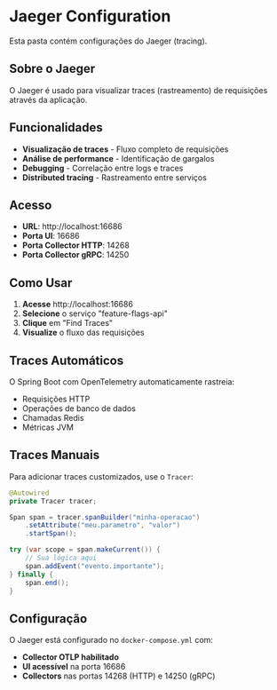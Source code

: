 # Jaeger Configuration

Esta pasta contém configurações do Jaeger (tracing).

## Sobre o Jaeger

O Jaeger é usado para visualizar traces (rastreamento) de requisições através da aplicação.

## Funcionalidades

- **Visualização de traces** - Fluxo completo de requisições
- **Análise de performance** - Identificação de gargalos
- **Debugging** - Correlação entre logs e traces
- **Distributed tracing** - Rastreamento entre serviços

## Acesso

- **URL**: http://localhost:16686
- **Porta UI**: 16686
- **Porta Collector HTTP**: 14268
- **Porta Collector gRPC**: 14250

## Como Usar

1. **Acesse** http://localhost:16686
2. **Selecione** o serviço "feature-flags-api"
3. **Clique** em "Find Traces"
4. **Visualize** o fluxo das requisições

## Traces Automáticos

O Spring Boot com OpenTelemetry automaticamente rastreia:

- Requisições HTTP
- Operações de banco de dados
- Chamadas Redis
- Métricas JVM

## Traces Manuais

Para adicionar traces customizados, use o `Tracer`:

```java
@Autowired
private Tracer tracer;

Span span = tracer.spanBuilder("minha-operacao")
    .setAttribute("meu.parametro", "valor")
    .startSpan();

try (var scope = span.makeCurrent()) {
    // Sua lógica aqui
    span.addEvent("evento.importante");
} finally {
    span.end();
}
```

## Configuração

O Jaeger está configurado no `docker-compose.yml` com:

- **Collector OTLP habilitado**
- **UI acessível** na porta 16686
- **Collectors** nas portas 14268 (HTTP) e 14250 (gRPC)
